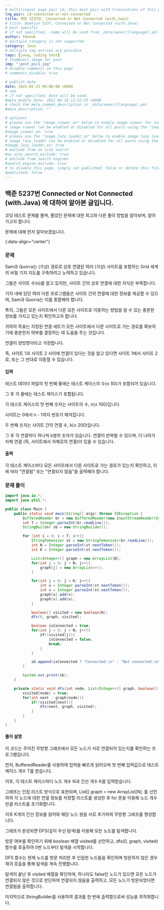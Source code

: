 ```yaml
---
# multilingual page pair id, this must pair with translations of this page. (This name must be unique)
lng_pair: id-connected-or-not-connected
title: 백준 5237번, Connected or Not Connected (with.Java)
# title: Baekjun 5237, Connected or Not Connected (with.Java)
# post specific
# if not specified, .name will be used from _data/owner/[language].yml
author: Yeonuk
# multiple category is not supported
category: Java
# multiple tag entries are possible
tags: [java, coding test]
# thumbnail image for post
img: ":post_pic1.jpg"
# disable comments on this page
# comments_disable: true

# publish date
date: 2025-02-23 09:00:00 +0900
# seo
# if not specified, date will be used.
#meta_modify_date: 2021-08-10 11:32:53 +0900
# check the meta_common_description in _data/owner/[language].yml
#meta_description: ""

# optional
# please use the "image_viewer_on" below to enable image viewer for individual pages or posts (_posts/ or [language]/_posts folders).
# image viewer can be enabled or disabled for all posts using the "image_viewer_posts: true" setting in _data/conf/main.yml.
#image_viewer_on: true
# please use the "image_lazy_loader_on" below to enable image lazy loader for individual pages or posts (_posts/ or [language]/_posts folders).
# image lazy loader can be enabled or disabled for all posts using the "image_lazy_loader_posts: true" setting in _data/conf/main.yml.
#image_lazy_loader_on: true
# exclude from on site search
#on_site_search_exclude: true
# exclude from search engines
#search_engine_exclude: true
# to disable this page, simply set published: false or delete this file
#published: false
---
```


<!-- outline-start -->

## 백준 5237번 Connected or Not Connected (with.Java) 에 대하여 알아본 글입니다.

코딩 테스트 문제를 풀며, 풀었던 문제에 대한 회고와 다른 풀이 방법을 알아보며, 알아가고자 합니다.

문제에 대해 먼저 알아보겠습니다.

{:data-align="center"}

<!-- outline-end -->

### 문제

Sam과 Quorra는 (가상) 경로로 상호 연결된 여러 (가상) 사이트를 포함하는 Grid 세계의 비밀 기지 지도를 구축하려고 노력하고 있습니다.

그들은 사이트 수(n)를 알고 있지만, 사이트 간의 상호 연결에 대한 지식은 부족합니다.

기지 내에 있던 여러 다른 프로그램들은 사이트 간의 연결에 대한 정보를 제공할 수 있으며, Sam과 Quorra는 이를 종합해야 합니다.

특히, 그들은 모든 사이트에서 다른 모든 사이트로 이동하는 방법을 알 수 있는 충분한 정보를 가지고 있는지 확인하고자 합니다.

귀하의 목표는 지정된 연결 세트가 모든 사이트에서 다른 사이트로 가는 경로를 확보하기에 충분한지 여부를 결정하는 데 도움을 주는 것입니다.

연결이 양방향이라고 가정합니다.

즉, 사이트 1과 사이트 2 사이에 연결이 있다는 것을 알고 있다면 사이트 1에서 사이트 2로, 또는 그 반대로 이동할 수 있습니다.

#### 입력

테스트 데이터 파일의 첫 번째 줄에는 테스트 케이스의 수(≤ 50)가 포함되어 있습니다.

그 후 각 줄에는 테스트 케이스가 포함됩니다.

각 테스트 케이스의 첫 번째 숫자는 사이트의 수, n(≤ 100)입니다.

사이트는 0에서 n - 1까지 번호가 매겨집니다.

두 번째 숫자는 사이트 간의 연결 수, k(≤ 200)입니다.

그 후 각 연결마다 하나씩 k쌍의 숫자가 있습니다. 연결이 반복될 수 있으며, 더 나아가 자체 연결 (즉, 사이트에서 자체로의 연결)이 있을 수 있습니다.

#### 출력

각 테스트 케이스마다 모든 사이트에서 다른 사이트로 가는 경로가 있는지 확인하고, 이에 따라 "연결됨" 또는 "연결되지 않음"을 출력해야 합니다.

### 문제 풀이

```java
import java.io.*;
import java.util.*;

public class Main {
    public static void main(String[] args) throws IOException {
        BufferedReader br = new BufferedReader(new InputStreamReader(System.in));
        int T = Integer.parseInt(br.readLine());
        StringBuilder sb = new StringBuilder();

        for (int i = 0; i < T; i++){
            StringTokenizer st = new StringTokenizer(br.readLine());
            int N = Integer.parseInt(st.nextToken());
            int K = Integer.parseInt(st.nextToken());

            List<Integer>[] graph = new ArrayList[N];
            for(int j = 0; j < N; j++){
                graph[j] = new ArrayList<>();
            }

            for(int j = 0; j < K; j++){
                int u = Integer.parseInt(st.nextToken());
                int v = Integer.parseInt(st.nextToken());
                graph[u].add(v);
                graph[v].add(u);
            }

            boolean[] visited = new boolean[N];
            dfs(0, graph, visited);

            boolean isConnected = true;
            for(int j = 0; j < N; j++){
                if(!visited[j]){
                    isConnected = false;
                    break;
                }
            }

            sb.append(isConnected ? "Connected.\n" : "Not connected.\n");
        }

        System.out.print(sb);
    }

    private static void dfs(int node, List<Integer>[] graph, boolean[] visited){
        visited[node] = true;
        for(int next : graph[node]){
            if(!visited[next]){
                dfs(next, graph, visited);
            }
        }
    }
}
```

#### 풀이 설명

이 코드는 주어진 무방향 그래프에서 모든 노드가 서로 연결되어 있는지를 확인하는 프로그램입니다.

먼저, BufferedReader를 사용하여 입력을 빠르게 읽어오며 첫 번째 입력값으로 테스트 케이스 개수 T를 받습니다.

이후, 각 테스트 케이스마다 노드 개수 N과 간선 개수 K를 입력받습니다.

그래프는 인접 리스트 방식으로 표현되며, List<Integer>[] graph = new ArrayList[N]; 를 선언하여 각 노드에 대한 연결 정보를 저장할 리스트를 생성한 후 for 문을 이용해 노드 개수만큼 리스트를 초기화합니다.

이후 K개의 간선 정보를 읽어와 해당 노드 쌍을 서로 추가하여 무방향 그래프를 형성합니다.

그래프가 완성되면 DFS(깊이 우선 탐색)를 이용해 모든 노드를 탐색합니다.

방문 여부를 확인하기 위해 boolean 배열 visited를 선언하고, dfs(0, graph, visited) 함수를 호출하여 0번 노드부터 탐색을 시작합니다.

DFS 함수는 현재 노드를 방문 처리한 후 인접한 노드들을 확인하며 방문하지 않은 경우 재귀 호출을 통해 탐색을 계속 진행합니다.

탐색이 끝난 후 visited 배열을 확인하며, 하나라도 false인 노드가 있으면 모든 노드가 연결되지 않은 것으로 판단하여 연결되지 않음을 출력하고, 모든 노드가 방문되었다면 연결됨을 출력합니다.

마지막으로 StringBuilder를 사용하여 결과를 한 번에 출력함으로써 성능을 최적화합니다.
